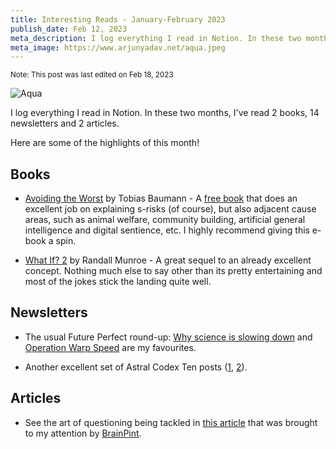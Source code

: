```yaml
---
title: Interesting Reads - January-February 2023
publish_date: Feb 12, 2023
meta_description: I log everything I read in Notion. In these two months, I've read 2 books, 14 newsletters and 2 articles. Here are some of the highlights of this month!
meta_image: https://www.arjunyadav.net/aqua.jpeg
---
```


<small>Note: This post was last edited on Feb 18, 2023</small>

![Aqua](/aqua.jpeg)

I log everything I read in Notion. In these two months, I've read 2 books, 14 newsletters and 2 articles.

Here are some of the highlights of this month!

## Books

- [Avoiding the Worst](https://www.goodreads.com/book/show/63105075-avoiding-the-worst) by Tobias Baumann - A [free book](https://forum.effectivealtruism.org/posts/XyCLLYkBCPw44jpmQ/new-book-on-s-risks) that does an excellent job on explaining s-risks (of course), but also adjacent cause areas, such as animal welfare, community building, artificial general intelligence and digital sentience, etc. I highly recommend giving this e-book a spin.

- [What If? 2](https://www.goodreads.com/book/show/60268621-what-if-2) by Randall Munroe - A great sequel to an already excellent concept. Nothing much else to say other than its pretty entertaining and most of the jokes stick the landing quite well.

## Newsletters

- The usual Future Perfect round-up: [Why science is slowing down](https://www.vox.com/future-perfect/2023/1/11/23549993/science-research-progress-studies-disruption-technology-artificial-intelligence-biotechnology) and [Operation Warp Speed](https://www.vox.com/future-perfect/2023/1/18/23560407/operation-warp-speed-pandemics-vaccines-covid-white-house-biden-trump) are my favourites.

- Another excellent set of Astral Codex Ten posts ([1](https://astralcodexten.substack.com/p/how-do-ais-political-opinions-change), [2](https://astralcodexten.substack.com/p/crowds-are-wise-and-ones-a-crowd)).

## Articles

- See the art of questioning being tackled in [this article](https://bigthink.com/leadership/the-skill-of-questioning/) that was brought to my attention by [BrainPint](https://brainpint.com/).

